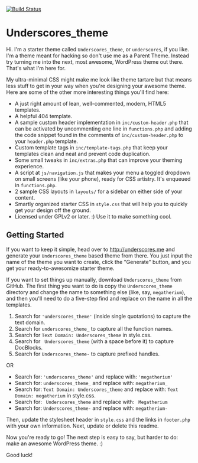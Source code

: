 [![Build Status](https://travis-ci.org/Automattic/Underscores_theme.svg?branch=master)](https://travis-ci.org/Automattic/Underscores_theme)

Underscores_theme
===

Hi. I'm a starter theme called `Underscores_theme`, or `underscores`, if you like. I'm a theme meant for hacking so don't use me as a Parent Theme. Instead try turning me into the next, most awesome, WordPress theme out there. That's what I'm here for.

My ultra-minimal CSS might make me look like theme tartare but that means less stuff to get in your way when you're designing your awesome theme. Here are some of the other more interesting things you'll find here:

* A just right amount of lean, well-commented, modern, HTML5 templates.
* A helpful 404 template.
* A sample custom header implementation in `inc/custom-header.php` that can be activated by uncommenting one line in `functions.php` and adding the code snippet found in the comments of `inc/custom-header.php` to your `header.php` template.
* Custom template tags in `inc/template-tags.php` that keep your templates clean and neat and prevent code duplication.
* Some small tweaks in `inc/extras.php` that can improve your theming experience.
* A script at `js/navigation.js` that makes your menu a toggled dropdown on small screens (like your phone), ready for CSS artistry. It's enqueued in `functions.php`.
* 2 sample CSS layouts in `layouts/` for a sidebar on either side of your content.
* Smartly organized starter CSS in `style.css` that will help you to quickly get your design off the ground.
* Licensed under GPLv2 or later. :) Use it to make something cool.

Getting Started
---------------

If you want to keep it simple, head over to http://underscores.me and generate your `Underscores_theme` based theme from there. You just input the name of the theme you want to create, click the "Generate" button, and you get your ready-to-awesomize starter theme.

If you want to set things up manually, download `Underscores_theme` from GitHub. The first thing you want to do is copy the `Underscores_theme` directory and change the name to something else (like, say, `megatherium`), and then you'll need to do a five-step find and replace on the name in all the templates.

1. Search for `'underscores_theme'` (inside single quotations) to capture the text domain.
2. Search for `underscores_theme_` to capture all the function names.
3. Search for `Text Domain: Underscores_theme` in style.css.
4. Search for <code>&nbsp;Underscores_theme</code> (with a space before it) to capture DocBlocks.
5. Search for `Underscores_theme-` to capture prefixed handles.

OR

* Search for: `'underscores_theme'` and replace with: `'megatherium'`
* Search for: `underscores_theme_` and replace with: `megatherium_`
* Search for: `Text Domain: Underscores_theme` and replace with: `Text Domain: megatherium` in style.css.
* Search for: <code>&nbsp;Underscores_theme</code> and replace with: <code>&nbsp;Megatherium</code>
* Search for: `Underscores_theme-` and replace with: `megatherium-`

Then, update the stylesheet header in `style.css` and the links in `footer.php` with your own information. Next, update or delete this readme.

Now you're ready to go! The next step is easy to say, but harder to do: make an awesome WordPress theme. :)

Good luck!
